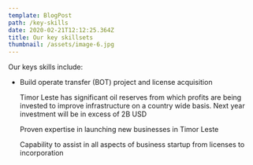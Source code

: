 ```yaml
---
template: BlogPost
path: /key-skills
date: 2020-02-21T12:12:25.364Z
title: Our key skillsets
thumbnail: /assets/image-6.jpg
---
```

Our keys skills include:

* Build operate transfer (BOT) project and license acquisition

  Timor Leste has significant oil reserves from which profits are being invested to improve infrastructure on a country wide basis. Next year investment will be in excess of 2B USD

  Proven expertise in launching new businesses in Timor Leste

  Capability to assist in all aspects of business startup from licenses to incorporation
